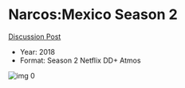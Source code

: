 # Narcos:Mexico Season 2

[Discussion Post](https://www.avsforum.com/threads/bass-eq-for-filtered-movies.2995212/post-59242400)

* Year: 2018
* Format: Season 2 Netflix DD+ Atmos

![img 0](https://i.imgur.com/uRYW3HA.jpg)

